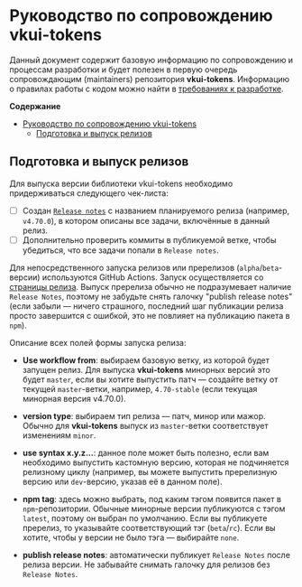 # Руководство по сопровождению vkui-tokens

Данный документ содержит базовую информацию по сопровождению и процессам разработки и будет полезен в первую очередь
сопровождающим (maintainers) репозитория **vkui-tokens**. Информацию о правилах работы с кодом можно найти в
[требованиях к разработке](CONTRIBUTING.md).

**Содержание**

- [Руководство по сопровождению vkui-tokens](#руководство-по-сопровождению-vkui-tokens)
  - [Подготовка и выпуск релизов](#подготовка-и-выпуск-релизов)

## Подготовка и выпуск релизов

Для выпуска версии библиотеки vkui-tokens необходимо придерживаться следующего чек-листа:

- [ ] Создан [`Release notes`](https://github.com/VKCOM/VKUI/releases) с названием планируемого релиза (например, `v4.70.0`), в котором описаны все задачи, включённые в данный релиз.
- [ ] Дополнительно проверить коммиты в публикуемой ветке, чтобы убедиться, что все задачи попали в `Release notes`.

Для непосредственного запуска релизов или пререлизов (`alpha`/`beta`-версии) используются GitHub Actions. Запуск осуществляется
со [страницы релиза](https://github.com/VKCOM/vkui-tokens/actions/workflows/publish.yml).
Выпуск пререлиза обычно не подразумевает наличие `Release Notes`, поэтому не забудьте снять галочку "publish release notes" (если забыли — ничего страшного, последний шаг публикации релиза просто завершится с ошибкой, это не повлияет на публикацию пакета в `npm`).

Описание всех полей формы запуска релиза:

- **Use workflow from**: выбираем базовую ветку, из которой будет запущен релиз. Для выпуска **vkui-tokens** минорных версий
  это будет `master`, если вы хотите выпустить патч — создайте ветку от текущей `master`-ветки, например, `4.70-stable` (если текущая минорная версия v4.70.0).

- **version type**: выбираем тип релиза — патч, минор или мажор. Обычно для **vkui-tokens** выпуск из `master`-ветки соответствует изменениям `minor`.

- **use syntax x.y.z...**: данное поле может быть полезно, если вам необходимо выпустить кастомную версию, которая не
  подчиняется релизному циклу (например, вы можете выпустить пререлизную версию или `dev`-версию, указав её в данном поле).

- **npm tag**: здесь можно выбрать, под каким тэгом появится пакет в `npm`-репозитории. Обычные минорные версии публикуются с тэгом `latest`, поэтому он выбран по умолчанию. Если вы публикуете пререлиз, то указывайте соответствующий тэг (`beta`/`rc`). Если вы хотите, чтобы у версии не было тэга — выбирайте `none`.

- **publish release notes**: автоматически публикует `Release Notes` после релиза версии. Не забывайте снимать галочку для релизов без `Release Notes`.
